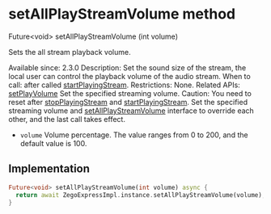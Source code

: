 


# setAllPlayStreamVolume method








Future&lt;void> setAllPlayStreamVolume
(int volume)





<p>Sets the all stream playback volume.</p>
<p>Available since: 2.3.0
Description: Set the sound size of the stream, the local user can control the playback volume of the audio stream.
When to call: after called <a href="../../zego_uikit_prebuilt_live_audio_room/ZegoExpressEnginePlayer/startPlayingStream.md">startPlayingStream</a>.
Restrictions: None.
Related APIs: <a href="../../zego_uikit_prebuilt_live_audio_room/ZegoExpressEnginePlayer/setPlayVolume.md">setPlayVolume</a> Set the specified streaming volume.
Caution: You need to reset after <a href="../../zego_uikit_prebuilt_live_audio_room/ZegoExpressEnginePlayer/stopPlayingStream.md">stopPlayingStream</a> and <a href="../../zego_uikit_prebuilt_live_audio_room/ZegoExpressEnginePlayer/startPlayingStream.md">startPlayingStream</a>. Set the specified streaming volume and <a href="../../zego_uikit_prebuilt_live_audio_room/ZegoExpressEnginePlayer/setAllPlayStreamVolume.md">setAllPlayStreamVolume</a> interface to override each other, and the last call takes effect.</p>
<ul>
<li><code>volume</code> Volume percentage. The value ranges from 0 to 200, and the default value is 100.</li>
</ul>



## Implementation

```dart
Future<void> setAllPlayStreamVolume(int volume) async {
  return await ZegoExpressImpl.instance.setAllPlayStreamVolume(volume);
}
```







